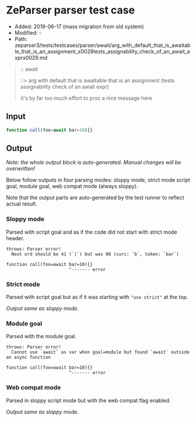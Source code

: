 # ZeParser parser test case

- Added: 2019-06-17 (mass migration from old system)
- Modified: -
- Path: zeparser3/tests/testcases/parser/await/arg_with_default_that_is_awaitable_that_is_an_assignment_x0028tests_assignability_check_of_an_await_exprx0029.md

> :: await
>
> ::> arg with default that is awaitable that is an assignment (tests assignability check of an await expr)
>
> it's by far too much effort to proc a nice message here

## Input

`````js
function call(foo=await bar=10){}
`````

## Output

_Note: the whole output block is auto-generated. Manual changes will be overwritten!_

Below follow outputs in four parsing modes: sloppy mode, strict mode script goal, module goal, web compat mode (always sloppy).

Note that the output parts are auto-generated by the test runner to reflect actual result.

### Sloppy mode

Parsed with script goal and as if the code did not start with strict mode header.

`````
throws: Parser error!
  Next ord should be 41 (`)`) but was 98 (curc: `b`, token: `bar`)

function call(foo=await bar=10){}
                        ^------- error
`````

### Strict mode

Parsed with script goal but as if it was starting with `"use strict"` at the top.

_Output same as sloppy mode._

### Module goal

Parsed with the module goal.

`````
throws: Parser error!
  Cannot use `await` as var when goal=module but found `await` outside an async function

function call(foo=await bar=10){}
                        ^------- error
`````


### Web compat mode

Parsed in sloppy script mode but with the web compat flag enabled.

_Output same as sloppy mode._
